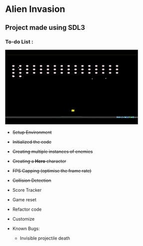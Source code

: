 # Alien Invasion 
## Project made using SDL3 

### To-do List :

![](./alien-invasion/vids/alien_invasion.gif)
 
+ ~~Setup Environment~~
+ ~~Initialized the code~~
+ ~~Creating multiple instances of enemies~~
+ ~~Creating a **Hero** character~~
+ ~~FPS Capping (optimise the frame rate)~~
+ ~~Collision Detection~~
+ Score Tracker
+ Game reset
+ Refactor code
+ Customize


+ Known Bugs:
    + Invisible projectile death 

